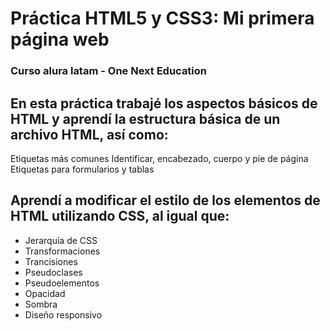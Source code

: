 # Práctica HTML5 y CSS3: Mi primera página web
### Curso alura latam - One Next Education

## En esta práctica trabajé los aspectos básicos de HTML y aprendí la estructura básica de un archivo HTML, así como:

Etiquetas más comunes
Identificar, encabezado, cuerpo y pie de página 
Etiquetas para formularios y tablas

## Aprendí a modificar el estilo de los elementos de HTML utilizando CSS, al igual que:

- Jerarquía de CSS
- Transformaciones
- Trancisiones
- Pseudoclases
- Pseudoelementos
- Opacidad
- Sombra
- Diseño responsivo
